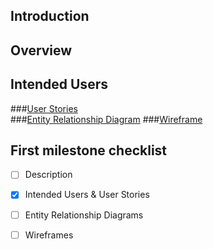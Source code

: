 ## Introduction


## Overview

## Intended Users

###[User Stories](docs/user-stories.md)  
###[Entity Relationship Diagram](erd.md)
###[Wireframe](wireframe.md)

## First milestone checklist
* [ ] Description
* [X] Intended Users & User Stories
* [ ] Entity Relationship Diagrams
* [ ] Wireframes






